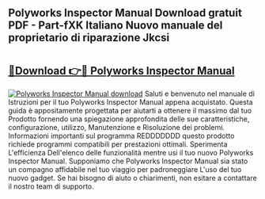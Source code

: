 ## Polyworks Inspector Manual Download gratuit PDF - Part-fXK Italiano Nuovo manuale del proprietario di riparazione Jkcsi

# <h2><a href="http://df9aozg.blite.top/?on=Polyworks+Inspector+Manual">🔗Download 👉🔴 Polyworks Inspector Manual</a></h2>

[![Polyworks Inspector Manual download](https://i.imgur.com/lujVjoI.png)](http://df9aozg.blite.top/?on=Polyworks+Inspector+Manual)
Saluti e benvenuto nel manuale di Istruzioni per il tuo Polyworks Inspector Manual appena acquistato. Questa guida è appositamente progettata per aiutarti a ottenere il massimo dal tuo Prodotto fornendo una spiegazione approfondita delle sue caratteristiche, configurazione, utilizzo, Manutenzione e Risoluzione dei problemi. Informazioni importanti sul programma REDDDDDDD questo prodotto richiede programmi compatibili per prestazioni ottimali. Sperimenta L'efficienza Dell'elenco delle funzionalità mentre usi il tuo nuovo Polyworks Inspector Manual. Supponiamo che Polyworks Inspector Manual sia stato un compagno affidabile nel tuo viaggio per padroneggiare L'uso del tuo nuovo gadget. Se hai bisogno di aiuto o chiarimenti, non esitare a contattare il nostro team di supporto.
